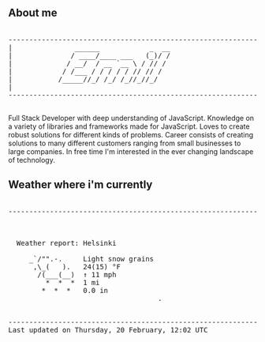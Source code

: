 ## About me

<pre>

--------------------------------------------------------------------------------------
|			    ______            _  __
|			   / ____/____ ___   (_)/ /
|			  / __/  / __ `__ \ / // / 
|			 / /___ / / / / / // // /  
|			/_____//_/ /_/ /_//_//_/   
|                           
--------------------------------------------------------------------------------------

</pre>

Full Stack Developer with deep understanding of JavaScript. Knowledge on a variety of libraries and frameworks made for JavaScript. Loves to create robust solutions for different kinds of problems. Career consists of creating solutions to many different customers ranging from small businesses to large companies. In free time I'm interested in the ever changing landscape of technology. 



## Weather where i'm currently  

<pre>

--------------------------------------------------------------------------------------


 
  Weather report: Helsinki  
    
     _`/"".-.     Light snow grains  
      ,\_(   ).   24(15) °F  
       /(___(__)  ↑ 11 mph  
         *  *  *  1 mi  
        *  *  *   0.0 in  
                                    .


--------------------------------------------------------------------------------------
Last updated on Thursday, 20 February, 12:02 UTC
</pre>
